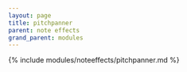 ```yaml
---
layout: page
title: pitchpanner
parent: note effects
grand_parent: modules
---
```


{% include modules/noteeffects/pitchpanner.md %}
